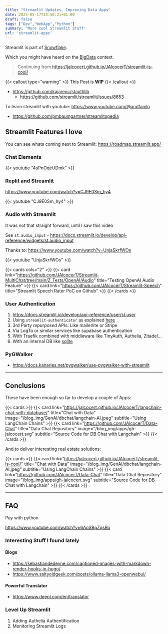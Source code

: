 ```yaml
---
title: "Streamlit Updates. Improving Data Apps"
date: 2025-05-17T23:50:21+01:00
draft: false
tags: ["Dev","WebApp","Python"]
summary: 'More cool Streamlit Stuff'
url: 'streamlit-apps'
---
```


Streamlit is part of [Snowflake](https://www.snowflake.com/en/blog/snowflake-to-acquire-streamlit/).

Which you might have heard on the [BigData](https://jalcocert.github.io/JAlcocerT/big-data-tools-for-data-analytics/) context.

> Continuing from https://jalcocert.github.io/JAlcocerT/streamlit-is-cool/


{{< callout type="warning" >}}
This Post is **WIP**
{{< /callout >}}


* https://github.com/kajarenc/stauthlib
    * https://github.com/streamlit/streamlit/issues/8653

To learn streamlit with youtube: https://www.youtube.com/@andfanilo

* https://github.com/pmbaumgartner/streamlitopedia

## Streamlit Features I love

You can see whats coming next to Streamlit: https://roadmap.streamlit.app/



### Chat Elements

<!-- https://www.youtube.com/watch?v=4sPnOqeUDmk -->
 
{{< youtube "4sPnOqeUDmk" >}}


### Replit and Streamlit

https://www.youtube.com/watch?v=CJ9E0Sm_hy4

{{< youtube "CJ9E0Sm_hy4" >}}


### Audio with Streamlit

It was not that straight forward, until I saw this video

See `st.audio_input` - https://docs.streamlit.io/develop/api-reference/widgets/st.audio_input

Thanks to: https://www.youtube.com/watch?v=UnjaSkrfWOs

{{< youtube "UnjaSkrfWOs" >}}


{{< cards cols="2" >}}
  {{< card link="https://github.com/JAlcocerT/Streamlit-MultiChat/tree/main/Z_Tests/OpenAI/Audio" title="Testing OpenAI Audio Feature" >}}
  {{< card link="https://github.com/JAlcocerT/Streamlit-Speech" title="Streamlit Speech Rater PoC on Github" >}}
{{< /cards >}}

### User Authentication

1. https://docs.streamlit.io/develop/api-reference/user/st.user
2. Using `streamlit-authenticator` as explained [here](https://jalcocert.github.io/JAlcocerT/streamlit-is-cool/#provided-users-and-pass)
3. 3rd Party *repurposed* APIs: Like mailerlite or Stripe
4. Via LogTo or similar services like supabase authentication
5. With Traefik combined with middleware like TinyAuth, Authelia, Zitadel...
6. With an internal DB like [sqlite](https://github.com/JAlcocerT/Streamlit-MultiChat/tree/main/Z_Tests/Auth_sqlite)

### PyGWalker

* https://docs.kanaries.net/pygwalker/use-pygwalker-with-streamlit

---

## Conclusions

These have been enough so far to develop a couple of Apps:

{{< cards >}}
  {{< card link="https://jalcocert.github.io/JAlcocerT/langchain-chat-with-database/" title="Chat with Data" image="/blog_img/GenAI/dbchat/langchain-AI.jpeg" subtitle="Using LangChain Chains" >}}
  {{< card link="https://github.com/JAlcocerT/Data-Chat" title="Data Chat Repository" image="/blog_img/apps/gh-jalcocert.svg" subtitle="Source Code for DB Chat with Langchain" >}}
{{< /cards >}}

And to deliver interesting real estate solutions:

{{< cards >}}
  {{< card link="https://jalcocert.github.io/JAlcocerT/streamlit-is-cool/" title="Chat with Data" image="/blog_img/GenAI/dbchat/langchain-AI.jpeg" subtitle="Using LangChain Chains" >}}
  {{< card link="https://github.com/JAlcocerT/Data-Chat" title="Data Chat Repository" image="/blog_img/apps/gh-jalcocert.svg" subtitle="Source Code for DB Chat with Langchain" >}}
{{< /cards >}}


---

## FAQ

Pay with python

https://www.youtube.com/watch?v=6AoSBpZqsRo




### Interesting Stuff I found lately

#### Blogs

* https://sebastiandedeyne.com/captioned-images-with-markdown-render-hooks-in-hugo/
* https://www.saltyoldgeek.com/posts/ollama-llama3-openwebui/

#### Powerful Translator

* https://www.deepl.com/en/translator

### Level Up Streamlit

1. Adding Authelia Authentification
2. Monitoring Streamlit Logs